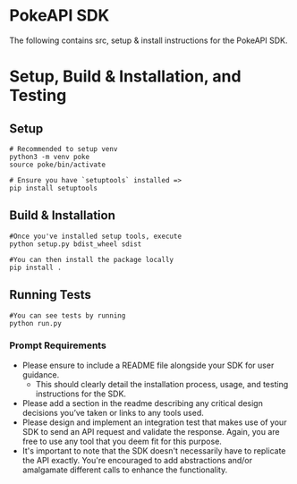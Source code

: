 # PokeAPI SDK
The following contains src, setup & install instructions for the PokeAPI SDK.
# Setup, Build & Installation, and Testing
## Setup
```
# Recommended to setup venv
python3 -m venv poke
source poke/bin/activate

# Ensure you have `setuptools` installed =>
pip install setuptools
```
## Build & Installation
```
#Once you've installed setup tools, execute
python setup.py bdist_wheel sdist

#You can then install the package locally
pip install .
```

## Running Tests
```
#You can see tests by running
python run.py
```

### Prompt Requirements
+ Please ensure to include a README file alongside your SDK for user guidance.
  + This should clearly detail the installation process, usage, and testing instructions for the SDK.
+ Please add a section in the readme describing any critical design decisions you’ve taken or links to any tools used.
+ Please design and implement an integration test that makes use of your SDK to send an API request and validate the response. Again, you are free to use
any tool that you deem fit for this purpose.
+ It's important to note that the SDK doesn't necessarily have to replicate the API exactly. You're encouraged to add abstractions and/or amalgamate different calls to enhance the functionality.